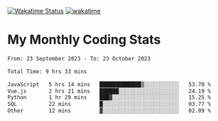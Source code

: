 [![Wakatime Status](https://github.com/noopurphalak/noopurphalak/workflows/wakatime-status-update/badge.svg)](https://github.com/noopurphalak/noopurphalak/actions/workflows/main.yml)
[![wakatime](https://wakatime.com/badge/user/80ace140-ef40-4fdd-b8ed-f3be3d2e1aea.svg)](https://wakatime.com/@80ace140-ef40-4fdd-b8ed-f3be3d2e1aea)

# My Monthly Coding Stats

<!--START_SECTION:waka-->

```txt
From: 23 September 2023 - To: 23 October 2023

Total Time: 9 hrs 33 mins

JavaScript   5 hrs 14 mins   █████████████▒░░░░░░░░░░░   53.70 %
Vue.js       2 hrs 21 mins   ██████░░░░░░░░░░░░░░░░░░░   24.19 %
Python       1 hr 29 mins    ███▓░░░░░░░░░░░░░░░░░░░░░   15.25 %
SQL          22 mins         █░░░░░░░░░░░░░░░░░░░░░░░░   03.77 %
Other        12 mins         ▓░░░░░░░░░░░░░░░░░░░░░░░░   02.09 %
```

<!--END_SECTION:waka-->
